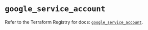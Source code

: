 # `google_service_account`

Refer to the Terraform Registry for docs: [`google_service_account`](https://registry.terraform.io/providers/hashicorp/google-beta/6.27.0/docs/resources/google_service_account).
